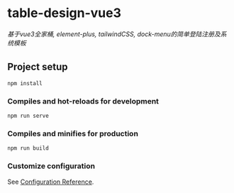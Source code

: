 # table-design-vue3

###### 基于vue3全家桶, element-plus, tailwindCSS, dock-menu的简单登陆注册及系统模板

## Project setup
```
npm install
```

### Compiles and hot-reloads for development
```
npm run serve
```

### Compiles and minifies for production
```
npm run build
```

### Customize configuration
See [Configuration Reference](https://cli.vuejs.org/config/).
